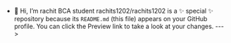 - 👋 Hi, I’m rachit
BCA student
rachits1202/rachits1202 is a ✨ special ✨ repository because its `README.md` (this file) appears on your GitHub profile.
You can click the Preview link to take a look at your changes.
--->
